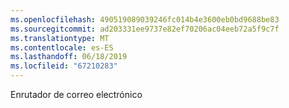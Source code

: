```yaml
---
ms.openlocfilehash: 490519089039246fc014b4e3600eb0bd9688be83
ms.sourcegitcommit: ad203331ee9737e82ef70206ac04eeb72a5f9c7f
ms.translationtype: MT
ms.contentlocale: es-ES
ms.lasthandoff: 06/18/2019
ms.locfileid: "67210283"
---
```

Enrutador de correo electrónico